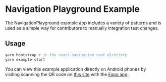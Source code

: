 # Navigation Playground Example

The NavigationPlayground example app includes a variety of patterns and is used as a simple way for contributors to manually integration test changes.

## Usage

```bash
yarn bootstrap # in the react-navigation root directory
yarn example start
```

You can view this example application directly on Android phones by visiting scanning the QR code on [this site](https://exp.host/@react-navigation/NavigationPlayground) with the [Expo app](https://play.google.com/store/apps/details?id=host.exp.exponent&hl=en).
